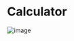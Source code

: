 # Calculator

![image](https://github.com/user-attachments/assets/13e8b376-ef79-4999-a00d-50908a34a259)

